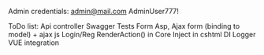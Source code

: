Admin credentials:
	admin@mail.com
	AdminUser777!

ToDo list:
	Api controller
	Swagger
	Tests
	Form
		Asp, Ajax form (binding to model) + ajax js
	Login/Reg
	RenderAction() in Core
	Inject in cshtml
	DI
	Logger
	VUE integration